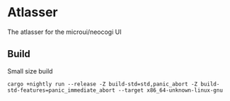 # Atlasser
The atlasser for the microui/neocogi UI

## Build

Small size build

```
cargo +nightly run --release -Z build-std=std,panic_abort -Z build-std-features=panic_immediate_abort --target x86_64-unknown-linux-gnu
```
